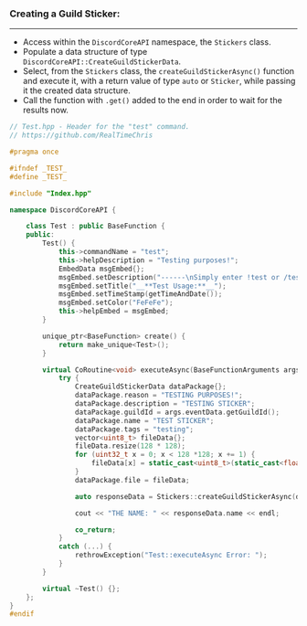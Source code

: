 ### **Creating a Guild Sticker:**
---
- Access within the `DiscordCoreAPI` namespace, the `Stickers` class.
- Populate a data structure of type `DiscordCoreAPI::CreateGuildStickerData`.
- Select, from the `Stickers` class, the `createGuildStickerAsync()` function and execute it, with a return value of type `auto` or `Sticker`, while passing it the created data structure.
- Call the function with `.get()` added to the end in order to wait for the results now.

```cpp
// Test.hpp - Header for the "test" command.
// https://github.com/RealTimeChris

#pragma once

#ifndef _TEST_
#define _TEST_

#include "Index.hpp"

namespace DiscordCoreAPI {

	class Test : public BaseFunction {
	public:
		Test() {
			this->commandName = "test";
			this->helpDescription = "Testing purposes!";
			EmbedData msgEmbed{};
			msgEmbed.setDescription("------\nSimply enter !test or /test!\n------");
			msgEmbed.setTitle("__**Test Usage:**__");
			msgEmbed.setTimeStamp(getTimeAndDate());
			msgEmbed.setColor("FeFeFe");
			this->helpEmbed = msgEmbed;
		}

		unique_ptr<BaseFunction> create() {
			return make_unique<Test>();
		}

		virtual CoRoutine<void> executeAsync(BaseFunctionArguments args) {
			try {
				CreateGuildStickerData dataPackage{};
				dataPackage.reason = "TESTING PURPOSES!";
				dataPackage.description = "TESTING STICKER";
				dataPackage.guildId = args.eventData.getGuildId();
				dataPackage.name = "TEST STICKER";
				dataPackage.tags = "testing";
				vector<uint8_t> fileData{};
				fileData.resize(128 * 128);
				for (uint32_t x = 0; x < 128 *128; x += 1) {
					fileData[x] = static_cast<uint8_t>(static_cast<float>(x) / static_cast<float>(128 * 128)) * 255;
				}
				dataPackage.file = fileData;

				auto responseData = Stickers::createGuildStickerAsync(dataPackage).get();

				cout << "THE NAME: " << responseData.name << endl;

				co_return;
			}
			catch (...) {
				rethrowException("Test::executeAsync Error: ");
			}
		}

		virtual ~Test() {};
	};
}
#endif
```
